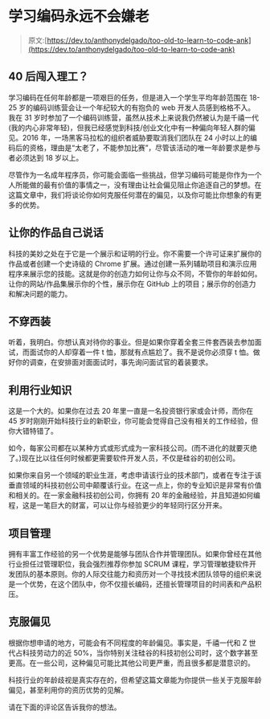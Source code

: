 # 学习编码永远不会嫌老

> 原文:[https://dev.to/anthonydelgado/too-old-to-learn-to-code-ank](https://dev.to/anthonydelgado/too-old-to-learn-to-code-ank)

## 40 后闯入理工？

学习编码在任何年龄都是一项艰巨的任务，但是进入一个学生平均年龄范围在 18-25 岁的编码训练营会让一个年纪较大的有抱负的 web 开发人员感到格格不入。我在 31 岁时参加了一个编码训练营，虽然从技术上来说我仍然被认为是千禧一代(我的内心非常年轻)，但我已经感觉到科技/创业文化中有一种偏向年轻人群的偏见。2016 年，一场黑客马拉松的组织者威胁要取消我们团队在 24 小时以上的编码后的资格，理由是“太老了，不能参加比赛”，尽管该活动的唯一年龄要求是参与者必须达到 18 岁以上。

尽管作为一名成年程序员，你可能会面临一些挑战，但学习编码可能是你作为一个人所能做的最有价值的事情之一，没有理由让社会偏见阻止你追逐自己的梦想。在这篇文章中，我们将谈论你如何克服任何潜在的偏见，以及你可能比你想象的有更多的优势。

## 让你的作品自己说话

科技的美妙之处在于它是一个展示和证明的行业。你不需要一个许可证来扩展你的作品或者创建一个史诗级的 Chrome 扩展。通过创建一系列辅助项目和演示应用程序来展示您的技能。这就是你的创造力如何让你与众不同，不管你的年龄如何。让你的网站/作品集展示你的个性，展示你在 GitHub 上的项目；展示你的创造力和解决问题的能力。

## 不穿西装

听着，我明白。你想认真对待你的事业。但是如果你穿着全套三件套西装去参加面试，而面试你的人却穿着一件 t 恤，那就有点尴尬了。我不是说你必须穿 t 恤。做好你的调查，在安排面对面面试时，事先询问面试官的着装要求。

## 利用行业知识

这是一个大的。如果你在过去 20 年里一直是一名投资银行家或会计师，而你在 45 岁时刚刚开始科技行业的新职业，你可能会觉得自己没有相关的工作经验，但你大错特错了。

如今，每家公司都在以某种方式或形式成为一家科技公司。(而不进化的就要灭绝了。)现在比以往任何时候都更需要软件开发人员，不仅是硅谷的初创公司。

如果你来自另一个领域的职业生涯，考虑申请该行业的技术部门，或者在专注于该垂直领域的科技初创公司中颠覆该行业。在这一点上，你的专业知识是非常有价值和相关的。在一家金融科技初创公司，你拥有 20 年的金融经验，并且知道如何编程，这是一笔巨大的财富，可以让你与经验更少的年轻同行区分开来。

## 项目管理

拥有丰富工作经验的另一个优势是能够与团队合作并管理团队。如果你曾经在其他行业担任过管理职位，我会强烈推荐你参加 SCRUM 课程，学习管理敏捷软件开发团队的基本原则。你的人际交往能力和资历对一个寻找技术团队领导的组织来说是一个优势，在这个团队中，你不仅擅长编码，还擅长管理项目的时间表和产品积压。

## 克服偏见

根据你想申请的地方，可能会有不同程度的年龄偏见。事实是，千禧一代和 Z 世代占科技劳动力的近 50%，当你特别关注硅谷的科技初创公司时，这个数字甚至更高。在一些公司，这种偏见可能比其他公司更严重，而且很多都是潜意识的。

科技行业的年龄歧视是真实存在的，但希望这篇文章能为你提供一些关于克服年龄偏见，甚至利用你的资历优势的见解。

请在下面的评论区告诉我你的想法。